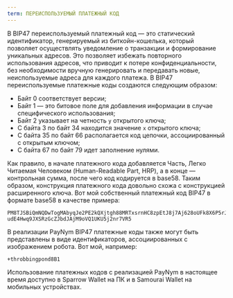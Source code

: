 ```yaml
---
term: ПЕРЕИСПОЛЬЗУЕМЫЙ ПЛАТЕЖНЫЙ КОД
---
```


В BIP47 переиспользуемый платежный код — это статический идентификатор, генерируемый из биткойн-кошелька, который позволяет осуществлять уведомление о транзакции и формирование уникальных адресов. Это позволяет избежать повторного использования адресов, что приводит к потере конфиденциальности, без необходимости вручную генерировать и передавать новые, неиспользуемые адреса для каждого платежа. В BIP47 переиспользуемые платежные коды создаются следующим образом:
* Байт 0 соответствует версии;
* Байт 1 — это битовое поле для добавления информации в случае специфического использования;
* Байт 2 указывает на четность `y` открытого ключа;
* С байта 3 по байт 34 находится значение `x` открытого ключа;
* С байта 35 по байт 66 располагается код цепочки, ассоциированный с открытым ключом;
* С байта 67 по байт 79 идет заполнение нулями.

Как правило, в начале платежного кода добавляется Часть, Легко Читаемая Человеком (Human-Readable Part, HRP), а в конце — контрольная сумма, после чего код кодируется в base58. Таким образом, конструкция платежного кода довольно схожа с конструкцией расширенного ключа. Вот мой собственный платежный код BIP47 в формате base58 в качестве примера:

```text
PM8TJSBiQmNQDwTogMAbyqJe2PE2kQXjtgh88MRTxsrnHC8zpEtJ8j7Aj628oUFk8X6P5rJ7P5qD
udE4Hwq9JXSRzGcZJbdJAjM9oVQ1UKU5j2nr7VR5
```

В реализации PayNym BIP47 платежные коды также могут быть представлены в виде идентификаторов, ассоциированных с изображением робота. Вот мой, например:

```text
+throbbingpond8B1
```

Использование платежных кодов с реализацией PayNym в настоящее время доступно в Sparrow Wallet на ПК и в Samourai Wallet на мобильных устройствах.